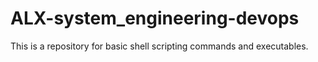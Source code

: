 # ALX-system_engineering-devops
This is a repository for basic shell scripting commands and executables.
